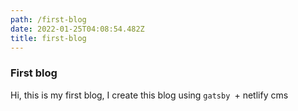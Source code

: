 ```yaml
---
path: /first-blog
date: 2022-01-25T04:08:54.482Z
title: first-blog
---
```

### **First blog**

Hi, this is my first blog, I create this blog using `gatsby `+ netlify cms
